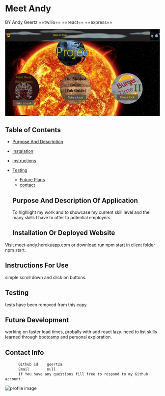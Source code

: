# Meet Andy
  BY Andy Geertz       ==twilio== ==react== ==express== 
   
  
  <img src= port.png></img>
  
  ## Table of Contents
  * [Purpose And Description](#purpose-and-description-of-application)
  * [Instalation](#installation-or-deployed-website)
  * [instructions](#Instructions-for-use) 
* [Testing](#testing)

  * [Future Plans](#future-development)
  * [contact](#contact-info)
  
  ## Purpose And Description Of Application
  To highlight my work and to showcase my current skill level and the many skills I have to offer to potential employers.
  
  ## Installation Or Deployed Website
Visit meet-andy.herokuapp.com
or download run npm start in client folder
npm start.
  
  ## Instructions For Use
simple scroll down and click on buttons.
  

  
## Testing
tests have been removed from this copy. 
                        
  
  ## Future Development
  working on faster load times, probally with add react lazy.
need to list skills learned through bootcamp and personal exploration.

  ## Contact Info
          Github id    geertza
          Email        null
          If You have any questions fill free to respond to my Github account.
![profile image](https://avatars3.githubusercontent.com/u/60946979?v=4) 
